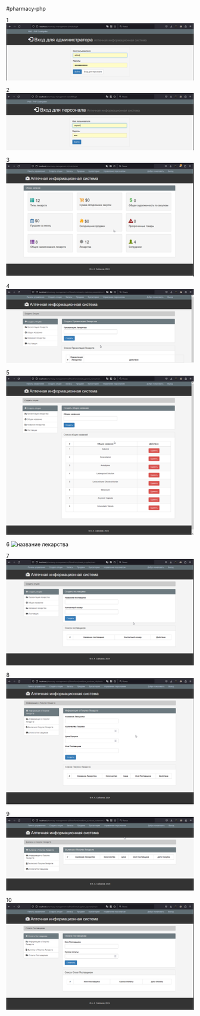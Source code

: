 #pharmacy-php

1
![вход в панель админа](screenshots/firefox_L36b56umOy.png)

2
![вход для персонала](screenshots/chrome_4ZF9Br1wC8.png)

3
![дашборд с обзором ситуации по продажам и пр](screenshots/chrome_MkVmD96Fbd.png)

4
![презентация лекарств](screenshots/firefox_eNJ9FnTpiA.png)

5
![создание общего названия](screenshots/firefox_NdjhHYMaQU.png)

6
![название лекарства](screenshots/chrome_K18cAzXvBV-1.png)

7
![поставщик](screenshots/chrome_sRLBzRcd2Z.png)

8
![инфа о покупке лекарств](screenshots/firefox_eQO0TQGrgE.png)


9
![выписка о покупке лекарств](screenshots/firefox_dggcNDwOD7.png)

10
![оплата поставщиком](screenshots/chrome_X57WnL3fvt.png)